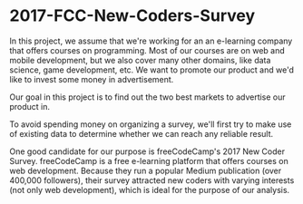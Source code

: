 # 2017-FCC-New-Coders-Survey

In this project, we assume that we're working for an an e-learning company that offers courses on programming. Most of our courses are on web and mobile development, but we also cover many other domains, like data science, game development, etc. We want to promote our product and we'd like to invest some money in advertisement.

Our goal in this project is to find out the two best markets to advertise our product in.

To avoid spending money on organizing a survey, we'll first try to make use of existing data to determine whether we can reach any reliable result.

One good candidate for our purpose is freeCodeCamp's 2017 New Coder Survey. freeCodeCamp is a free e-learning platform that offers courses on web development. Because they run a popular Medium publication (over 400,000 followers), their survey attracted new coders with varying interests (not only web development), which is ideal for the purpose of our analysis.
